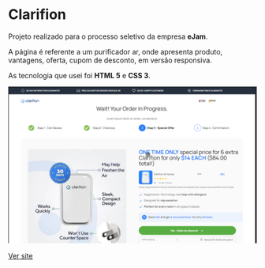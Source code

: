 # Clarifion

Projeto realizado para o processo seletivo da empresa **eJam**.

A página é referente a um purificador ar, onde apresenta produto, vantagens, oferta, cupom de desconto, em versão responsiva.

As tecnologia que usei foi **HTML 5** e **CSS 3**.

<img src="./src/assets/image-site-2023-09-25 16_25_40-Window.png" >

[Ver site](https://clarifion-upsell.vercel.app/)